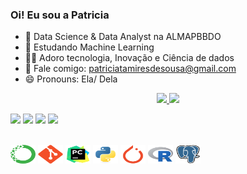 
### Oi! Eu sou a Patricia 


- 🔭 Data Science & Data Analyst na ALMAPBBDO
- 🌱 Estudando Machine Learning 
- 👩‍💻 Adoro tecnologia, Inovação e Ciência de dados
- 📧 Fale comigo: patriciatamiresdesousa@gmail.com
- 😄 Pronouns: Ela/ Dela

<div align="center">
  <a href="https://github.com/PatriciaSousas">
  <img height="160em" src="https://github-readme-stats.vercel.app/api?username=PatriciaSousas&show_icons=true&theme=dracula&include_all_commits=true&count_private=true"/>
  <img height="160em" src="https://github-readme-stats.vercel.app/api/top-langs/?username=PatriciaSousas&layout=compact&langs_count=7&theme=dracula"/>
</div>



  <a href="https://instagram.com/pattsoussa" target="_blank"><img src="https://img.shields.io/badge/-Instagram-%23E4405F?style=for-the-badge&logo=instagram&logoColor=white" target="_blank"></a>
 <a href="https://discord.gg/Pati#6615" target="_blank"><img src="https://img.shields.io/badge/Discord-7289DA?style=for-the-badge&logo=discord&logoColor=white" target="_blank"></a> 
  <a href = "mailto:patriciatamiresdesousa@gmail.com.com"><img src="https://img.shields.io/badge/-Gmail-%23333?style=for-the-badge&logo=gmail&logoColor=white" target="_blank"></a>
  <a href="https://www.linkedin.com/in/patricia-sousas/" target="_blank"><img src="https://img.shields.io/badge/-LinkedIn-%230077B5?style=for-the-badge&logo=linkedin&logoColor=white" target="_blank"></a> 


<div style="display: inline_block"><br>
  <img align="center" alt="Rafa-Anaconda" height="30" width="40" src="https://github.com/devicons/devicon/blob/master/icons/anaconda/anaconda-original.svg">
   <img align="center" alt="Rafa-GIT" height="30" width="40" src="https://github.com/devicons/devicon/blob/master/icons/git/git-original.svg">
   <img align="center" alt="Rafa-Pycharm" height="30" width="40" src="https://github.com/devicons/devicon/blob/master/icons/pycharm/pycharm-original.svg"> 
  <img align="center" alt="Rafa-Python" height="30" width="40" src="https://github.com/devicons/devicon/blob/master/icons/python/python-original.svg">
  <img align="center" alt="Rafa-Pytorch" height="30" width="40" src="https://github.com/devicons/devicon/blob/master/icons/pytorch/pytorch-original.svg">
  <img align="center" alt="Rafa-R" height="30" width="40" src="https://github.com/devicons/devicon/blob/master/icons/r/r-original.svg">
  <img align="center" alt="Rafa-SQL" height="30" width="40" src="https://github.com/devicons/devicon/blob/master/icons/postgresql/postgresql-original.svg">
</div>

